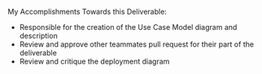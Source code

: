 My Accomplishments Towards this Deliverable:

* Responsible for the creation of the Use Case Model diagram and description
* Review and approve other teammates pull request for their part of the deliverable
* Review and critique the deployment diagram
